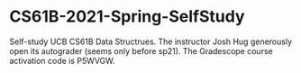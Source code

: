 # CS61B-2021-Spring-SelfStudy
Self-study UCB CS61B Data Structrues. The instructor Josh Hug generously open its autograder (seems only before sp21).  The Gradescope course activation code is P5WVGW. 
